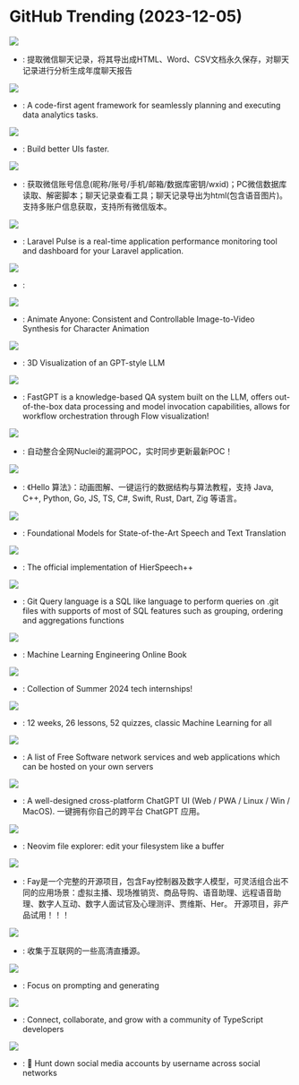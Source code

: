# GitHub Trending (2023-12-05)

![](https://img.shields.io/badge/Python-New%202-green?style=flat-square&logo=appveyor)
- [](https://github.comundefined): 提取微信聊天记录，将其导出成HTML、Word、CSV文档永久保存，对聊天记录进行分析生成年度聊天报告

![](https://img.shields.io/badge/Python-New%20315-green?style=flat-square&logo=appveyor)
- [](https://github.comundefined): A code-first agent framework for seamlessly planning and executing data analytics tasks.

![](https://img.shields.io/badge/TypeScript-New%20367-green?style=flat-square&logo=appveyor)
- [](https://github.comundefined): Build better UIs faster.

![](https://img.shields.io/badge/Python-New%2085-green?style=flat-square&logo=appveyor)
- [](https://github.comundefined): 获取微信账号信息(昵称/账号/手机/邮箱/数据库密钥/wxid)；PC微信数据库读取、解密脚本；聊天记录查看工具；聊天记录导出为html(包含语音图片)。支持多账户信息获取，支持所有微信版本。

![](https://img.shields.io/badge/PHP-New%20167-green?style=flat-square&logo=appveyor)
- [](https://github.comundefined): Laravel Pulse is a real-time application performance monitoring tool and dashboard for your Laravel application.

![](https://img.shields.io/badge/JavaScript-New%2085-green?style=flat-square&logo=appveyor)
- [](https://github.comundefined): 

![](https://img.shields.io/badge/none-New%202-green?style=flat-square&logo=appveyor)
- [](https://github.comundefined): Animate Anyone: Consistent and Controllable Image-to-Video Synthesis for Character Animation

![](https://img.shields.io/badge/TypeScript-New%20182-green?style=flat-square&logo=appveyor)
- [](https://github.comundefined): 3D Visualization of an GPT-style LLM

![](https://img.shields.io/badge/TypeScript-New%20104-green?style=flat-square&logo=appveyor)
- [](https://github.comundefined): FastGPT is a knowledge-based QA system built on the LLM, offers out-of-the-box data processing and model invocation capabilities, allows for workflow orchestration through Flow visualization!

![](https://img.shields.io/badge/none-New%20114-green?style=flat-square&logo=appveyor)
- [](https://github.comundefined): 自动整合全网Nuclei的漏洞POC，实时同步更新最新POC！

![](https://img.shields.io/badge/Java-New%20559-green?style=flat-square&logo=appveyor)
- [](https://github.comundefined): 《Hello 算法》：动画图解、一键运行的数据结构与算法教程，支持 Java, C++, Python, Go, JS, TS, C#, Swift, Rust, Dart, Zig 等语言。

![](https://img.shields.io/badge/C-New%20287-green?style=flat-square&logo=appveyor)
- [](https://github.comundefined): Foundational Models for State-of-the-Art Speech and Text Translation

![](https://img.shields.io/badge/Python-New%20131-green?style=flat-square&logo=appveyor)
- [](https://github.comundefined): The official implementation of HierSpeech++

![](https://img.shields.io/badge/Rust-New%20298-green?style=flat-square&logo=appveyor)
- [](https://github.comundefined): Git Query language is a SQL like language to perform queries on .git files with supports of most of SQL features such as grouping, ordering and aggregations functions

![](https://img.shields.io/badge/Python-New%20221-green?style=flat-square&logo=appveyor)
- [](https://github.comundefined): Machine Learning Engineering Online Book

![](https://img.shields.io/badge/none-New%20215-green?style=flat-square&logo=appveyor)
- [](https://github.comundefined): Collection of Summer 2024 tech internships!

![](https://img.shields.io/badge/HTML-New%20508-green?style=flat-square&logo=appveyor)
- [](https://github.comundefined): 12 weeks, 26 lessons, 52 quizzes, classic Machine Learning for all

![](https://img.shields.io/badge/none-New%20360-green?style=flat-square&logo=appveyor)
- [](https://github.comundefined): A list of Free Software network services and web applications which can be hosted on your own servers

![](https://img.shields.io/badge/TypeScript-New%20231-green?style=flat-square&logo=appveyor)
- [](https://github.comundefined): A well-designed cross-platform ChatGPT UI (Web / PWA / Linux / Win / MacOS). 一键拥有你自己的跨平台 ChatGPT 应用。

![](https://img.shields.io/badge/Lua-New%2028-green?style=flat-square&logo=appveyor)
- [](https://github.comundefined): Neovim file explorer: edit your filesystem like a buffer

![](https://img.shields.io/badge/none-New%2052-green?style=flat-square&logo=appveyor)
- [](https://github.comundefined): Fay是一个完整的开源项目，包含Fay控制器及数字人模型，可灵活组合出不同的应用场景：虚拟主播、现场推销货、商品导购、语音助理、远程语音助理、数字人互动、数字人面试官及心理测评、贾维斯、Her。 开源项目，非产品试用！！！

![](https://img.shields.io/badge/none-New%2093-green?style=flat-square&logo=appveyor)
- [](https://github.comundefined): 收集于互联网的一些高清直播源。

![](https://img.shields.io/badge/Python-New%20625-green?style=flat-square&logo=appveyor)
- [](https://github.comundefined): Focus on prompting and generating

![](https://img.shields.io/badge/TypeScript-New%20373-green?style=flat-square&logo=appveyor)
- [](https://github.comundefined): Connect, collaborate, and grow with a community of TypeScript developers

![](https://img.shields.io/badge/Python-New%20251-green?style=flat-square&logo=appveyor)
- [](https://github.comundefined): 🔎 Hunt down social media accounts by username across social networks

